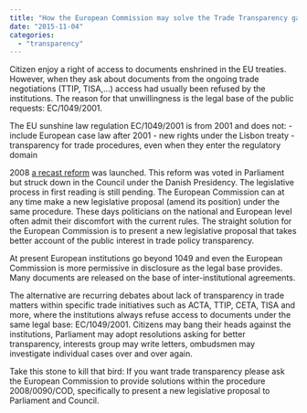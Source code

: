 ```yaml
---
title: "How the European Commission may solve the Trade Transparency gap"
date: "2015-11-04"
categories: 
  - "transparency"
---
```


Citizen enjoy a right of access to documents enshrined in the EU treaties. However, when they ask about documents from the ongoing trade negotiations (TTIP, TISA,...) access had usually been refused by the institutions. The reason for that unwillingness is the legal base of the public requests: EC/1049/2001.

The EU sunshine law regulation EC/1049/2001 is from 2001 and does not: - include European case law after 2001 - new rights under the Lisbon treaty - transparency for trade procedures, even when they enter the regulatory domain

2008 [a recast reform](http://www.europarl.europa.eu/oeil/popups/ficheprocedure.do?id=563203#tab-0) was launched. This reform was voted in Parliament but struck down in the Council under the Danish Presidency. The legislative process in first reading is still pending. The European Commission can at any time make a new legislative proposal (amend its position) under the same procedure. These days politicians on the national and European level often admit their discomfort with the current rules. The straight solution for the European Commission is to present a new legislative proposal that takes better account of the public interest in trade policy transparency.

At present European institutions go beyond 1049 and even the European Commission is more permissive in disclosure as the legal base provides. Many documents are released on the base of inter-institutional agreements.

The alternative are recurring debates about lack of transparency in trade matters within specific trade initiatives such as ACTA, TTIP, CETA, TISA and more, where the institutions always refuse access to documents under the same legal base: EC/1049/2001. Citizens may bang their heads against the institutions, Parliament may adopt resolutions asking for better transparency, interests group may write letters, ombudsmen may investigate individual cases over and over again.

Take this stone to kill that bird: If you want trade transparency please ask the European Commission to provide solutions within the procedure 2008/0090/COD, specifically to present a new legislative proposal to Parliament and Council.
